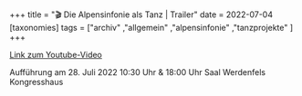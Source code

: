 +++
title = "🎬 Die Alpensinfonie als Tanz | Trailer"
date = 2022-07-04
[taxonomies]
tags = ["archiv" ,"allgemein" ,"alpensinfonie" ,"tanzprojekte" ]
+++

[Link zum Youtube-Video](https://www.youtube.com/watch?v=AJ-HfL24XGA)

Aufführung am 28. Juli 2022 10:30 Uhr & 18:00 Uhr Saal Werdenfels Kongresshaus
